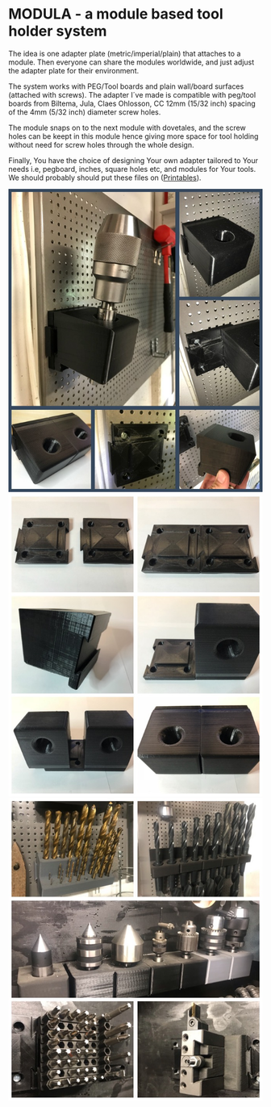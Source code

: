 # MODULA - a module based tool holder system

The idea is one adapter plate (metric/imperial/plain) that attaches to a module.
Then everyone can share the modules worldwide, and just adjust the adapter plate for their environment.

The system works with PEG/Tool boards and plain wall/board surfaces (attached with screws).
The adapter I´ve made is compatible with peg/tool boards from Biltema, Jula, Claes Ohlosson, CC 12mm (15/32 inch) spacing of the 4mm (5/32 inch) diameter screw holes.

The module snaps on to the next module with dovetales, and the screw holes can be keept in this module hence giving more space for tool holding without need for screw holes through the whole design. 

Finally, You have the choice of designing Your own adapter tailored to Your needs i.e, pegboard, inches, square holes etc, and modules for Your tools. We should probably should put these files on ([Printables](https://www.printables.com/@Rille_111344/models)).

![Modula](collage.modular.tool.holder.system.01.jpg)
![Modula](collage.modular.tool.holder.system.02.jpg)
![Modula](collage.modular.tool.holder.system.03.jpg)

